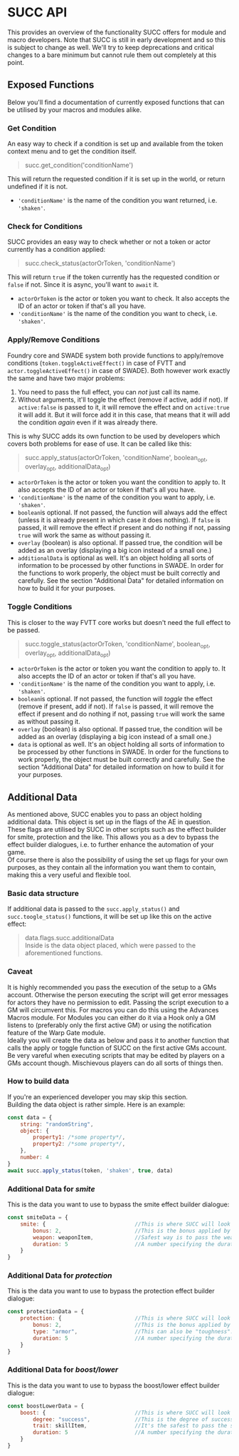 # SUCC API
This provides an overview of the functionality SUCC offers for module and macro developers. Note that SUCC is still in early development and so this is subject to change as well. We'll try to keep deprecations and critical changes to a bare minimum but cannot rule them out completely at this point.

## Exposed Functions
Below you'll find a documentation of currently exposed functions that can be utilised by your macros and modules alike.

### Get Condition
An easy way to check if a condition is set up and available from the token context menu and to get the condition itself.  
> succ.get_condition('conditionName')  

This will return the requested condition if it is set up in the world, or return undefined if it is not.  
- `'conditionName'` is the name of the condition you want returned, i.e. `'shaken'`.

### Check for Conditions
SUCC provides an easy way to check whether or not a token or actor currently has a condition applied:  
> succ.check_status(actorOrToken, 'conditionName')
  
This will return `true` if the token currently has the requested condition or `false` if not. Since it is async, you'll want to `await` it.  
- `actorOrToken` is the actor or token you want to check. It also accepts the ID of an actor or token if that's all you have.
- `'conditionName'` is the name of the condition you want to check, i.e. `'shaken'`.

### Apply/Remove Conditions
Foundry core and SWADE system both provide functions to apply/remove conditions (`token.toggleActiveEffect()` in case of FVTT and `actor.toggleActiveEffect()` in case of SWADE). Both however work exactly the same and have two major problems:  
1. You need to pass the full effect, you can *not* just call its name.
2. Without arguments, it'll toggle the effect (remove if active, add if not). If `active:false` is passed to it, it will remove the effect and on `active:true` it will add it. But it will force add it in this case, that means that it will add the condition *again* even if it was already there.

This is why SUCC adds its own function to be used by developers which covers both problems for ease of use. It can be called like this:  
> succ.apply_status(actorOrToken, 'conditionName', boolean<sub>opt</sub>, overlay<sub>opt</sub>, additionalData<sub>opt</sub>)
- `actorOrToken` is the actor or token you want the condition to apply to. It also accepts the ID of an actor or token if that's all you have.
- `'conditionName'` is the name of the condition you want to apply, i.e. `'shaken'`.
- `boolean`is optional. If not passed, the function will always add the effect (unless it is already present in which case it does nothing). If `false` is passed, it will remove the effect if present and do nothing if not, passing `true` will work the same as without passing it.
- `overlay` (boolean) is also optional. If passed true, the condition will be added as an overlay (displaying a big icon instead of a small one.)
- `additionalData` is optional as well. It's an object holding all sorts of information to be processed by other functions in SWADE. In order for the functions to work properly, the object must be built correctly and carefully. See the section "Additional Data" for detailed information on how to build it for your purposes.  

### Toggle Conditions
This is closer to the way FVTT core works but doesn't need the full effect to be passed.  
> succ.toggle_status(actorOrToken, 'conditionName', boolean<sub>opt</sub>, overlay<sub>opt</sub>, additionalData<sub>opt</sub>)
- `actorOrToken` is the actor or token you want the condition to apply to. It also accepts the ID of an actor or token if that's all you have.
- `'conditionName'` is the name of the condition you want to apply, i.e. `'shaken'`.
- `boolean`is optional. If not passed, the function will *toggle* the effect (remove if present, add if not). If `false` is passed, it will remove the effect if present and do nothing if not, passing `true` will work the same as without passing it.
- `overlay` (boolean) is also optional. If passed true, the condition will be added as an overlay (displaying a big icon instead of a small one.)
- `data` is optional as well. It's an object holding all sorts of information to be processed by other functions in SWADE. In order for the functions to work properly, the object must be built correctly and carefully. See the section "Additional Data" for detailed information on how to build it for your purposes.  

## Additional Data
As mentioned above, SUCC enables you to pass an object holding additional data. This object is set up in the flags of the AE in question. These flags are utilised by SUCC in other scripts such as the effect builder for smite, protection and the like. This allows you as a dev to bypass the effect builder dialogues, i.e. to further enhance the automation of your game.  
Of course there is also the possibility of using the set up flags for your own purposes, as they contain all the information you want them to contain, making this a very useful and flexible tool.  

### Basic data structure
If additional data is passed to the `succ.apply_status()` and `succ.toogle_status()` functions, it will be set up like this on the active effect:  
> data.flags.succ.additionalData  
Inside is the data object placed, which were passed to the aforementioned functions.  

### Caveat
It is highly recommended you pass the execution of the setup to a GMs account. Otherwise the person executing the script will get error messages for actors they have no permission to edit. Passing the script execution to a GM will circumvent this. For macros you can do this using the Advances Macros module. For Modules you can either do it via a Hook only a GM listens to (preferably only the first active GM) or using the notification feature of the Warp Gate module.  
Ideally you will create the data as below and pass it to another function that calls the apply or toggle function of SUCC on the first active GMs account.  
Be very vareful when executing scripts that may be edited by players on a GMs account though. Mischievous players can do all sorts of things then.

### How to build data
If you're an experienced developer you may skip this section.  
Building the data object is rather simple. Here is an example:  
```js
const data = {
    string: "randomString",
    object: {
        property1: /*some property*/,
        property2: /*some property*/,
    },
    number: 4
}
await succ.apply_status(token, 'shaken', true, data)
```

### Additional Data for *smite*
This is the data you want to use to bypass the smite effect builder dialogue:
```js
const smiteData = {
    smite: {                            //This is where SUCC will look for the data.
        bonus: 2,                       //This is the bonus applied by the AE. Negative numbers are possible so be careful what you pass.
        weapon: weaponItem,             //Safest way is to pass the weapon item itself but you can pass a string which SUCC will just assume to be the name (i.e. "Bow"). SUCC will not check if that item exists!
        duration: 5                     //A number specifying the duration of the effect. It defaults to 5.
    }
}
```

### Additional Data for *protection*
This is the data you want to use to bypass the protection effect builder dialogue:
```js
const protectionData = {
    protection: {                       //This is where SUCC will look for the data.
        bonus: 2,                       //This is the bonus applied by the AE. Negative numbers are possible so be careful what you pass.
        type: "armor",                  //This can also be "toughness". It defines to which the bonus is applied to.
        duration: 5                     //A number specifying the duration of the effect. It defaults to 5.
    }
}
```

### Additional Data for *boost/lower*
This is the data you want to use to bypass the boost/lower effect builder dialogue:
```js
const boostLowerData = {
    boost: {                            //This is where SUCC will look for the data, use 'lower' if the spell was cast using lower.
        degree: "success",              //This is the degree of success and failure. Can also be 'raise'.
        trait: skillItem,               //It's the safest to pass the skills' item directly but you can pass a string and the builder will search for that. For Attributes this is the only way to pass it.
        duration: 5                     //A number specifying the duration of the effect. It defaults to 5.
    }
}
```